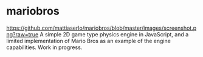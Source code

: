 # mariobros
https://github.com/mattiaserlo/mariobros/blob/master/images/screenshot.png?raw=true
A simple 2D game type physics engine in JavaScript, and a limited implementation of Mario Bros as an example of the engine capabilities.
Work in progress.
